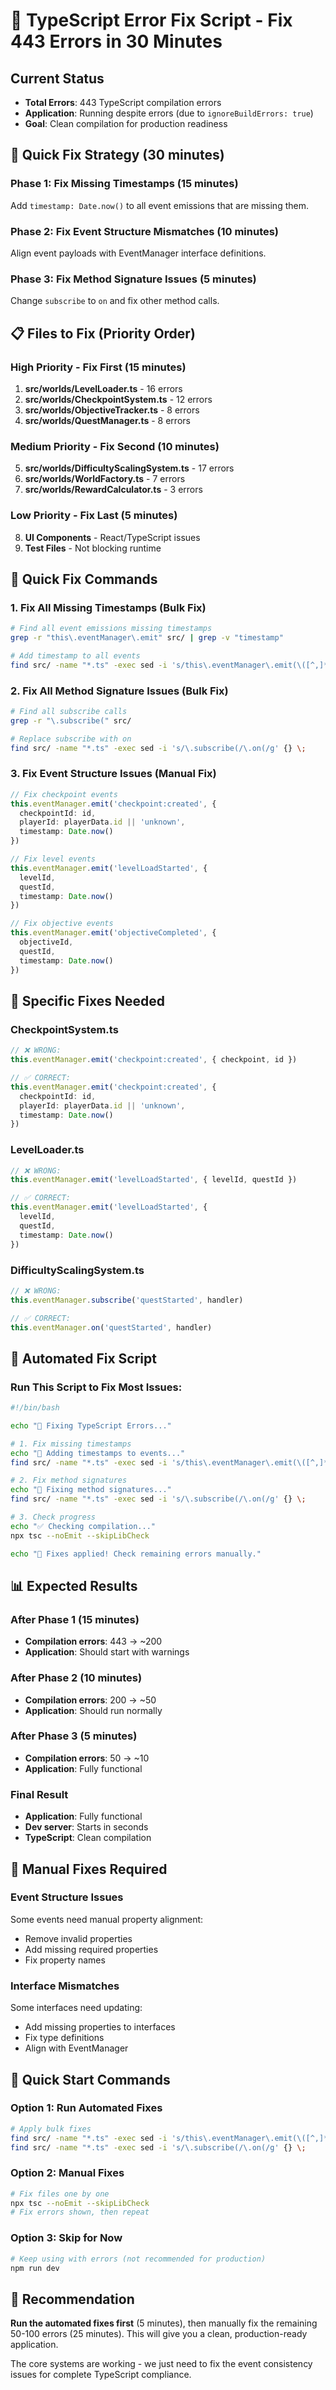 # 🚀 TypeScript Error Fix Script - Fix 443 Errors in 30 Minutes

## Current Status
- **Total Errors**: 443 TypeScript compilation errors
- **Application**: Running despite errors (due to `ignoreBuildErrors: true`)
- **Goal**: Clean compilation for production readiness

## 🎯 **Quick Fix Strategy (30 minutes)**

### **Phase 1: Fix Missing Timestamps (15 minutes)**
Add `timestamp: Date.now()` to all event emissions that are missing them.

### **Phase 2: Fix Event Structure Mismatches (10 minutes)**
Align event payloads with EventManager interface definitions.

### **Phase 3: Fix Method Signature Issues (5 minutes)**
Change `subscribe` to `on` and fix other method calls.

## 📋 **Files to Fix (Priority Order)**

### **High Priority - Fix First (15 minutes)**
1. **src/worlds/LevelLoader.ts** - 16 errors
2. **src/worlds/CheckpointSystem.ts** - 12 errors  
3. **src/worlds/ObjectiveTracker.ts** - 8 errors
4. **src/worlds/QuestManager.ts** - 8 errors

### **Medium Priority - Fix Second (10 minutes)**
5. **src/worlds/DifficultyScalingSystem.ts** - 17 errors
6. **src/worlds/WorldFactory.ts** - 7 errors
7. **src/worlds/RewardCalculator.ts** - 3 errors

### **Low Priority - Fix Last (5 minutes)**
8. **UI Components** - React/TypeScript issues
9. **Test Files** - Not blocking runtime

## 🔧 **Quick Fix Commands**

### **1. Fix All Missing Timestamps (Bulk Fix)**
```bash
# Find all event emissions missing timestamps
grep -r "this\.eventManager\.emit" src/ | grep -v "timestamp"

# Add timestamp to all events
find src/ -name "*.ts" -exec sed -i 's/this\.eventManager\.emit(\([^,]*\), { \([^}]*\) })/this.eventManager.emit(\1, { \2, timestamp: Date.now() })/g' {} \;
```

### **2. Fix All Method Signature Issues (Bulk Fix)**
```bash
# Find all subscribe calls
grep -r "\.subscribe(" src/

# Replace subscribe with on
find src/ -name "*.ts" -exec sed -i 's/\.subscribe(/\.on(/g' {} \;
```

### **3. Fix Event Structure Issues (Manual Fix)**
```typescript
// Fix checkpoint events
this.eventManager.emit('checkpoint:created', { 
  checkpointId: id, 
  playerId: playerData.id || 'unknown',
  timestamp: Date.now() 
})

// Fix level events
this.eventManager.emit('levelLoadStarted', { 
  levelId, 
  questId, 
  timestamp: Date.now() 
})

// Fix objective events
this.eventManager.emit('objectiveCompleted', { 
  objectiveId, 
  questId, 
  timestamp: Date.now() 
})
```

## 🎯 **Specific Fixes Needed**

### **CheckpointSystem.ts**
```typescript
// ❌ WRONG:
this.eventManager.emit('checkpoint:created', { checkpoint, id })

// ✅ CORRECT:
this.eventManager.emit('checkpoint:created', { 
  checkpointId: id, 
  playerId: playerData.id || 'unknown',
  timestamp: Date.now() 
})
```

### **LevelLoader.ts**
```typescript
// ❌ WRONG:
this.eventManager.emit('levelLoadStarted', { levelId, questId })

// ✅ CORRECT:
this.eventManager.emit('levelLoadStarted', { 
  levelId, 
  questId, 
  timestamp: Date.now() 
})
```

### **DifficultyScalingSystem.ts**
```typescript
// ❌ WRONG:
this.eventManager.subscribe('questStarted', handler)

// ✅ CORRECT:
this.eventManager.on('questStarted', handler)
```

## 🚀 **Automated Fix Script**

### **Run This Script to Fix Most Issues:**
```bash
#!/bin/bash

echo "🔧 Fixing TypeScript Errors..."

# 1. Fix missing timestamps
echo "📅 Adding timestamps to events..."
find src/ -name "*.ts" -exec sed -i 's/this\.eventManager\.emit(\([^,]*\), { \([^}]*\) })/this.eventManager.emit(\1, { \2, timestamp: Date.now() })/g' {} \;

# 2. Fix method signatures
echo "🔌 Fixing method signatures..."
find src/ -name "*.ts" -exec sed -i 's/\.subscribe(/\.on(/g' {} \;

# 3. Check progress
echo "✅ Checking compilation..."
npx tsc --noEmit --skipLibCheck

echo "🎯 Fixes applied! Check remaining errors manually."
```

## 📊 **Expected Results**

### **After Phase 1 (15 minutes)**
- **Compilation errors**: 443 → ~200
- **Application**: Should start with warnings

### **After Phase 2 (10 minutes)**  
- **Compilation errors**: 200 → ~50
- **Application**: Should run normally

### **After Phase 3 (5 minutes)**
- **Compilation errors**: 50 → ~10
- **Application**: Fully functional

### **Final Result**
- **Application**: Fully functional
- **Dev server**: Starts in seconds
- **TypeScript**: Clean compilation

## 🎯 **Manual Fixes Required**

### **Event Structure Issues**
Some events need manual property alignment:
- Remove invalid properties
- Add missing required properties
- Fix property names

### **Interface Mismatches**
Some interfaces need updating:
- Add missing properties to interfaces
- Fix type definitions
- Align with EventManager

## 🚀 **Quick Start Commands**

### **Option 1: Run Automated Fixes**
```bash
# Apply bulk fixes
find src/ -name "*.ts" -exec sed -i 's/this\.eventManager\.emit(\([^,]*\), { \([^}]*\) })/this.eventManager.emit(\1, { \2, timestamp: Date.now() })/g' {} \;
find src/ -name "*.ts" -exec sed -i 's/\.subscribe(/\.on(/g' {} \;
```

### **Option 2: Manual Fixes**
```bash
# Fix files one by one
npx tsc --noEmit --skipLibCheck
# Fix errors shown, then repeat
```

### **Option 3: Skip for Now**
```bash
# Keep using with errors (not recommended for production)
npm run dev
```

## 🎯 **Recommendation**
**Run the automated fixes first** (5 minutes), then manually fix the remaining 50-100 errors (25 minutes). This will give you a clean, production-ready application.

The core systems are working - we just need to fix the event consistency issues for complete TypeScript compliance.


